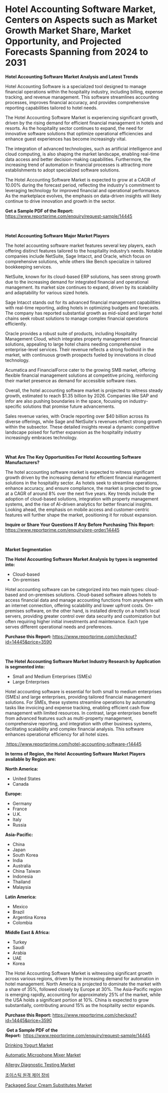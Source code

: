 <p><h1>Hotel Accounting Software Market, Centers on Aspects such as Market Growth Market Share, Market Opportunity, and Projected Forecasts Spanning from 2024 to 2031</h1></p><p><strong>Hotel Accounting Software Market Analysis and Latest Trends</strong></p>
<p><p>Hotel Accounting Software is a specialized tool designed to manage financial operations within the hospitality industry, including billing, expense tracking, and revenue management. This software streamlines accounting processes, improves financial accuracy, and provides comprehensive reporting capabilities tailored to hotel needs.</p><p>The Hotel Accounting Software Market is experiencing significant growth, driven by the rising demand for efficient financial management in hotels and resorts. As the hospitality sector continues to expand, the need for innovative software solutions that optimize operational efficiencies and enhance guest experiences has become increasingly vital. </p><p>The integration of advanced technologies, such as artificial intelligence and cloud computing, is also shaping the market landscape, enabling real-time data access and better decision-making capabilities. Furthermore, the increasing trend of automation in financial processes is attracting more establishments to adopt specialized software solutions.</p><p>The Hotel Accounting Software Market is expected to grow at a CAGR of 10.00% during the forecast period, reflecting the industry's commitment to leveraging technology for improved financial and operational performance. As the marketplace evolves, the emphasis on data-driven insights will likely continue to drive innovation and growth in the sector.</p></p>
<p><strong>Get a Sample PDF of the Report:&nbsp;</strong> <a href="https://www.reportprime.com/enquiry/request-sample/14445">https://www.reportprime.com/enquiry/request-sample/14445</a></p>
<p>&nbsp;</p>
<p><strong>Hotel Accounting Software Major Market Players</strong></p>
<p><p>The hotel accounting software market features several key players, each offering distinct features tailored to the hospitality industry’s needs. Notable companies include NetSuite, Sage Intacct, and Oracle, which focus on comprehensive solutions, while others like Bench specialize in tailored bookkeeping services.</p><p>NetSuite, known for its cloud-based ERP solutions, has seen strong growth due to the increasing demand for integrated financial and operational management. Its market size continues to expand, driven by its scalability and adaptability for various sized hotels.</p><p>Sage Intacct stands out for its advanced financial management capabilities with real-time reporting, aiding hotels in optimizing budgets and forecasts. The company has reported substantial growth as mid-sized and larger hotel chains seek robust solutions to manage complex financial operations efficiently.</p><p>Oracle provides a robust suite of products, including Hospitality Management Cloud, which integrates property management and financial solutions, appealing to large hotel chains needing comprehensive enterprise-level services. Their revenue reflects a strong foothold in the market, with continuous growth prospects fueled by innovations in cloud technology.</p><p>Acumatica and FinancialForce cater to the growing SMB market, offering flexible financial management solutions at competitive pricing, reinforcing their market presence as demand for accessible software rises.</p><p>Overall, the hotel accounting software market is projected to witness steady growth, estimated to reach $1.35 billion by 2026. Companies like SAP and Infor are also pushing boundaries in the space, focusing on industry-specific solutions that promise future advancements.</p><p>Sales revenue varies, with Oracle reporting over $40 billion across its diverse offerings, while Sage and NetSuite's revenues reflect strong growth within the subsector. These detailed insights reveal a dynamic competitive landscape poised for further expansion as the hospitality industry increasingly embraces technology.</p></p>
<p>&nbsp;</p>
<p><strong>What Are The Key Opportunities For Hotel Accounting Software Manufacturers?</strong></p>
<p><p>The hotel accounting software market is expected to witness significant growth driven by the increasing demand for efficient financial management solutions in the hospitality sector. As hotels seek to streamline operations, enhance accuracy, and ensure compliance, the market is projected to grow at a CAGR of around 8% over the next five years. Key trends include the adoption of cloud-based solutions, integration with property management systems, and the rise of AI-driven analytics for better financial insights. Looking ahead, the emphasis on mobile access and customer-centric features will further shape the market, positioning it for robust expansion.</p></p>
<p><strong>Inquire or Share Your Questions If Any Before Purchasing This Report:</strong> <a href="https://www.reportprime.com/enquiry/pre-order/14445">https://www.reportprime.com/enquiry/pre-order/14445</a></p>
<p>&nbsp;</p>
<p><strong>Market Segmentation</strong></p>
<p><strong>The Hotel Accounting Software Market Analysis by types is segmented into:</strong></p>
<p><ul><li>Cloud-based</li><li>On-premises</li></ul></p>
<p><p>Hotel accounting software can be categorized into two main types: cloud-based and on-premises solutions. Cloud-based software allows hotels to access financial data and manage accounting functions from anywhere with an internet connection, offering scalability and lower upfront costs. On-premises software, on the other hand, is installed directly on a hotel’s local servers, providing greater control over data security and customization but often requiring higher initial investments and maintenance. Each type serves different operational needs and preferences.</p></p>
<p><strong>Purchase this Report:&nbsp;</strong><a href="https://www.reportprime.com/checkout?id=14445&price=3590">https://www.reportprime.com/checkout?id=14445&price=3590</a></p>
<p>&nbsp;</p>
<p><strong>The Hotel Accounting Software Market Industry Research by Application is segmented into:</strong></p>
<p><ul><li>Small and Medium Enterprises (SMEs)</li><li>Large Enterprises</li></ul></p>
<p><p>Hotel accounting software is essential for both small to medium enterprises (SMEs) and large enterprises, providing tailored financial management solutions. For SMEs, these systems streamline operations by automating tasks like invoicing and expense tracking, enabling efficient cash flow management with limited resources. In contrast, large enterprises benefit from advanced features such as multi-property management, comprehensive reporting, and integration with other business systems, facilitating scalability and complex financial analysis. This software enhances operational efficiency for all hotel sizes.</p></p>
<p><a href="https://www.reportprime.com/hotel-accounting-software-r14445">&nbsp;https://www.reportprime.com/hotel-accounting-software-r14445</a></p>
<p><strong>In terms of Region, the Hotel Accounting Software Market Players available by Region are:</strong></p>
<p>
    <p> <strong> North America: </strong>
        <ul>
            <li>United States</li>
            <li>Canada</li>
        </ul>
        </p> 
    <p> <strong> Europe: </strong>
        <ul>
            <li>Germany</li>
            <li>France</li>
            <li>U.K.</li>
            <li>Italy</li>
            <li>Russia</li>
        </ul>
        </p> 
    <p> <strong> Asia-Pacific: </strong>
        <ul>
            <li>China</li>
            <li>Japan</li>
            <li>South Korea</li>
            <li>India</li>
            <li>Australia</li>
            <li>China Taiwan</li>
            <li>Indonesia</li>
            <li>Thailand</li>
            <li>Malaysia</li>
        </ul>
        </p> 
    <p> <strong> Latin America: </strong>
        <ul>
            <li>Mexico</li>
            <li>Brazil</li>
            <li>Argentina Korea</li>
            <li>Colombia</li>
        </ul>
        </p> 
    <p> <strong> Middle East & Africa: </strong>
        <ul>
            <li>Turkey</li>
            <li>Saudi</li>
            <li>Arabia</li>
            <li>UAE</li>
            <li>Korea</li>
        </ul>
    </p>
    </p>
<p><p>The Hotel Accounting Software Market is witnessing significant growth across various regions, driven by the increasing demand for automation in hotel management. North America is projected to dominate the market with a share of 35%, followed closely by Europe at 30%. The Asia-Pacific region is emerging rapidly, accounting for approximately 25% of the market, while the USA holds a significant portion at 10%. China is expected to grow substantially, contributing around 15% as the hospitality sector expands.</p></p>
<p><strong>Purchase this Report: </strong><a href="https://www.reportprime.com/checkout?id=14445&price=3590">https://www.reportprime.com/checkout?id=14445&price=3590</a></p>
<p>&nbsp;<strong>Get a Sample PDF of the Report:&nbsp;&nbsp;</strong><a href="https://www.reportprime.com/enquiry/request-sample/14445">https://www.reportprime.com/enquiry/request-sample/14445</a></p>
<p><strong></strong></p>
<p><p><a href="https://issuu.com/reportprime-2/docs/drinking-yogurt-market-size-2030.pp_741593dcda9719">Drinking Yogurt Market</a></p><p><a href="https://medium.com/@polesdua.1/this-report-aims-to-provide-a-comprehensive-presentation-of-the-global-market-for-automatic-e1a89d4bd1ff">Automatic Microphone Mixer Market</a></p><p><a href="https://www.linkedin.com/pulse/global-allergy-diagnostic-testing-market-status-2024-ankrc?trackingId=lDNeJHtDTiyApXVHZpsRDQ%3D%3D">Allergy Diagnostic Testing Market</a></p><p><a href="https://medium.com/@steve.beardmore/%EC%A1%B0%EC%9D%B4%EC%8A%A4%ED%8B%B1-%EC%9B%90%EA%B2%A9-%EC%A0%9C%EC%96%B4-%EC%9E%A5%EB%B9%84-%EC%8B%9C%EC%9E%A5-%ED%98%81%EB%AA%85-2024-2031-%EB%8B%A4%EC%9D%8C-10%EB%85%84%EC%9D%84-%ED%98%95%EC%84%B1%ED%95%98%EB%8A%94-%EC%8B%9C%EC%9E%A5-%EB%8F%99%ED%96%A5-22075429c847">조이스틱 원격 제어 장비</a></p><p><a href="https://issuu.com/reportprime-2/docs/packaged-sour-cream-substitutes-mar_ec11bf4e82b6db">Packaged Sour Cream Substitutes Market</a></p></p>